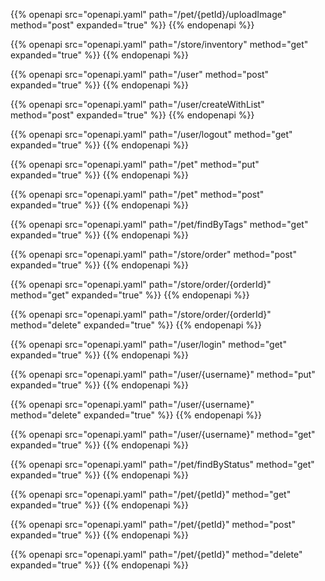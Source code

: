 {{% openapi src="openapi.yaml" path="/pet/{petId}/uploadImage" method="post" expanded="true" %}}
{{% endopenapi %}}

{{% openapi src="openapi.yaml" path="/store/inventory" method="get" expanded="true" %}}
{{% endopenapi %}}

{{% openapi src="openapi.yaml" path="/user" method="post" expanded="true" %}}
{{% endopenapi %}}

{{% openapi src="openapi.yaml" path="/user/createWithList" method="post" expanded="true" %}}
{{% endopenapi %}}

{{% openapi src="openapi.yaml" path="/user/logout" method="get" expanded="true" %}}
{{% endopenapi %}}

{{% openapi src="openapi.yaml" path="/pet" method="put" expanded="true" %}}
{{% endopenapi %}}

{{% openapi src="openapi.yaml" path="/pet" method="post" expanded="true" %}}
{{% endopenapi %}}

{{% openapi src="openapi.yaml" path="/pet/findByTags" method="get" expanded="true" %}}
{{% endopenapi %}}

{{% openapi src="openapi.yaml" path="/store/order" method="post" expanded="true" %}}
{{% endopenapi %}}

{{% openapi src="openapi.yaml" path="/store/order/{orderId}" method="get" expanded="true" %}}
{{% endopenapi %}}

{{% openapi src="openapi.yaml" path="/store/order/{orderId}" method="delete" expanded="true" %}}
{{% endopenapi %}}

{{% openapi src="openapi.yaml" path="/user/login" method="get" expanded="true" %}}
{{% endopenapi %}}

{{% openapi src="openapi.yaml" path="/user/{username}" method="put" expanded="true" %}}
{{% endopenapi %}}

{{% openapi src="openapi.yaml" path="/user/{username}" method="delete" expanded="true" %}}
{{% endopenapi %}}

{{% openapi src="openapi.yaml" path="/user/{username}" method="get" expanded="true" %}}
{{% endopenapi %}}

{{% openapi src="openapi.yaml" path="/pet/findByStatus" method="get" expanded="true" %}}
{{% endopenapi %}}

{{% openapi src="openapi.yaml" path="/pet/{petId}" method="get" expanded="true" %}}
{{% endopenapi %}}

{{% openapi src="openapi.yaml" path="/pet/{petId}" method="post" expanded="true" %}}
{{% endopenapi %}}

{{% openapi src="openapi.yaml" path="/pet/{petId}" method="delete" expanded="true" %}}
{{% endopenapi %}}

